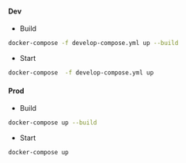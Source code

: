 #### Dev

* Build
```bash
docker-compose -f develop-compose.yml up --build
```
* Start

```bash
docker-compose  -f develop-compose.yml up
```

#### Prod

* Build
```bash
docker-compose up --build
```
* Start

```bash
docker-compose up
```


